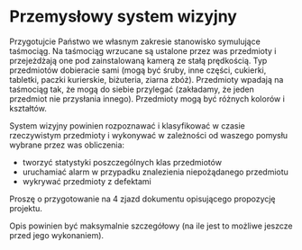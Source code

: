 # Przemysłowy system wizyjny
Przygotujcie Państwo we własnym zakresie stanowisko symulujące taśmociąg. 
Na taśmociąg wrzucane są ustalone przez was przedmioty i przejeżdżają one pod zainstalowaną kamerą ze stałą prędkością. 
Typ przedmiotów dobieracie sami (mogą być śruby, inne części, cukierki, tabletki, paczki kurierskie, biżuteria, ziarna zbóż). 
Przedmioty wpadają na taśmociąg tak, że mogą do siebie przylegać (zakładamy, że jeden przedmiot nie przysłania innego). 
Przedmioty mogą być różnych kolorów i kształtów.

System wizyjny powinien rozpoznawać i klasyfikować w czasie rzeczywistym przedmioty i wykonywać w zależności od waszego pomysłu wybrane przez was obliczenia:
- tworzyć statystyki poszczególnych klas przedmiotów
- uruchamiać alarm w przypadku znalezienia niepożądanego przedmiotu
- wykrywać przedmioty z defektami

Proszę o przygotowanie na 4 zjazd dokumentu opisującego propozycję projektu.

Opis powinien być maksymalnie szczegółowy (na ile jest to możliwe jeszcze przed jego wykonaniem).
